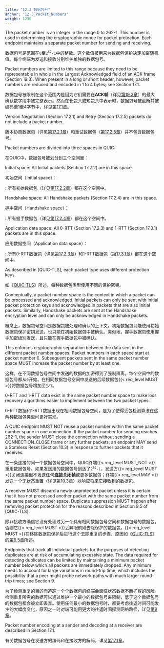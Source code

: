 ```yaml
---
title: "12.3 数据包号"
anchor: "12.3_Packet_Numbers"
weight: 1230
---
```


The packet number is an integer in the range 0 to 262-1. This number is used in determining the cryptographic nonce for packet protection. Each endpoint maintains a separate packet number for sending and receiving.

数据包号是范围在`0`至<code>2<sup>62</sup>-1</code>中的整数。这个数值被用来为数据包保护决定加密随机值。每个终端为发送和接收分别维护单独的数据包号。

Packet numbers are limited to this range because they need to be representable in whole in the Largest Acknowledged field of an ACK frame (Section 19.3). When present in a long or short header, however, packet numbers are reduced and encoded in 1 to 4 bytes; see Section 17.1.

数据包号被限制在这个范围内是因为它们需要在**ACK帧**（详见[第19.3章]()）的最大确认数字段中被完整表示。然而在长包头或短包头中表示时，数据包号被截断并被编码至1至4字节中，详见[第17.1章]()。

Version Negotiation (Section 17.2.1) and Retry (Section 17.2.5) packets do not include a packet number.

版本协商数据包（详见[第17.2.1章]()）和重试数据包（[第17.2.5章]()）并不包含数据包号。

Packet numbers are divided into three spaces in QUIC:

在QUIC中，数据包号被划分到三个空间里：

Initial space:
All Initial packets (Section 17.2.2) are in this space.

初始空间（Initial space）：

:   所有初始数据包（详见[第17.2.2章]()）都在这个空间中。

Handshake space:
All Handshake packets (Section 17.2.4) are in this space.

握手空间（Handshake space）：

:   所有握手数据包（详见[第17.2.4章]()）都在这个空间中。

Application data space:
All 0-RTT (Section 17.2.3) and 1-RTT (Section 17.3.1) packets are in this space.

应用数据空间（Application data space）：

:   所有0-RTT数据包（详见[第17.2.3章]()）和1-RTT数据包（[第17.3.1章]()）都在这个空间中。

As described in [QUIC-TLS], each packet type uses different protection keys.

如《[QUIC-TLS]()》所述，每种数据包类型使用不同的保护密钥。

Conceptually, a packet number space is the context in which a packet can be processed and acknowledged. Initial packets can only be sent with Initial packet protection keys and acknowledged in packets that are also Initial packets. Similarly, Handshake packets are sent at the Handshake encryption level and can only be acknowledged in Handshake packets.

概念上，数据包号空间是数据包被处理和确认的上下文。初始数据包只能使用初始数据包保护密钥发送，也只能在初始数据包中被确认。类似地，握手数据包使用握手加密级别发送，且只能在握手数据包中被确认。

This enforces cryptographic separation between the data sent in the different packet number spaces. Packet numbers in each space start at packet number 0. Subsequent packets sent in the same packet number space MUST increase the packet number by at least one.

这样，在不同数据包号空间中发送的数据的加密得到了强制隔离。每个空间中的数据包号都从`0`开始。在相同数据包号空间中发送的后续数据包{{< req_level MUST >}}将数据包号增加至少`1`。

0-RTT and 1-RTT data exist in the same packet number space to make loss recovery algorithms easier to implement between the two packet types.

0-RTT数据和1-RTT数据出现在相同数据包号空间，是为了使得丢包检测算法在这两种数据包类型间更好实现。

A QUIC endpoint MUST NOT reuse a packet number within the same packet number space in one connection. If the packet number for sending reaches 262-1, the sender MUST close the connection without sending a CONNECTION_CLOSE frame or any further packets; an endpoint MAY send a Stateless Reset (Section 10.3) in response to further packets that it receives.

在一条连接的同一个数据包号空间中，QUIC终端{{< req_level MUST_NOT >}}重用数据包号。如果发送用的数据包号到达了<code>2<sup>62</sup>-1</code>，发送方{{< req_level MUST >}}关闭连接但不发送任何**连接关闭帧**或更多数据包；终端{{< req_level MAY >}}发送一个无状态重置（详见[第10.3章]()）以响应将来它接收到的数据包。

A receiver MUST discard a newly unprotected packet unless it is certain that it has not processed another packet with the same packet number from the same packet number space. Duplicate suppression MUST happen after removing packet protection for the reasons described in Section 9.5 of [QUIC-TLS].

除非接收方确信它没有处理过另一个具有相同数据包号空间和数据包号的数据包，否则它{{< req_level MUST >}}丢弃眼前刚去除保护的数据包。{{< req_level MUST >}}在移除数据包保护后进行这个去除重复的步骤，原因如《[QUIC-TLS]()》的[第9.5章]()所述。

Endpoints that track all individual packets for the purposes of detecting duplicates are at risk of accumulating excessive state. The data required for detecting duplicates can be limited by maintaining a minimum packet number below which all packets are immediately dropped. Any minimum needs to account for large variations in round-trip time, which includes the possibility that a peer might probe network paths with much larger round-trip times; see Section 9.

为了检测重复的目的而追踪一个个数据包的终端会面临状态数据不断扩容的风险。检测重复所需的数据可以通过维护一个最小的数据包号来限制，低于这个数据包号的数据包都会被立即丢弃。使用任何最小的数据包号时，都要考虑往返时间可能发生的大幅度变化，原因之一时对端可能用更大的往返时间探测网络路径，详见[第9章]()。

Packet number encoding at a sender and decoding at a receiver are described in Section 17.1.

有关数据包号在发送方的编码和在接收方的解码，详见[第17.1章]()。
